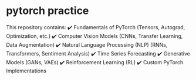 # pytorch practice 

This repository contains:
  ✔️ Fundamentals of PyTorch (Tensors, Autograd, Optimization, etc.)
  ✔️ Computer Vision Models (CNNs, Transfer Learning, Data Augmentation)
  ✔️ Natural Language Processing (NLP) (RNNs, Transformers, Sentiment Analysis)
  ✔️ Time Series Forecasting
  ✔️ Generative Models (GANs, VAEs)
  ✔️ Reinforcement Learning (RL)
  ✔️ Custom PyTorch Implementations


